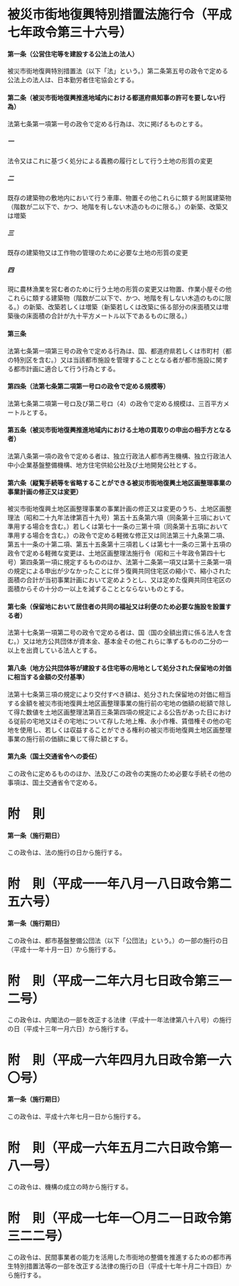 # 被災市街地復興特別措置法施行令（平成七年政令第三十六号）
#### 第一条（公営住宅等を建設する公法上の法人）
被災市街地復興特別措置法（以下「法」という。）第二条第五号の政令で定める公法上の法人は、日本勤労者住宅協会とする。
#### 第二条（被災市街地復興推進地域内における都道府県知事の許可を要しない行為）
法第七条第一項第一号の政令で定める行為は、次に掲げるものとする。
##### 一
法令又はこれに基づく処分による義務の履行として行う土地の形質の変更
##### 二
既存の建築物の敷地内において行う車庫、物置その他これらに類する附属建築物（階数が二以下で、かつ、地階を有しない木造のものに限る。）の新築、改築又は増築
##### 三
既存の建築物又は工作物の管理のために必要な土地の形質の変更
##### 四
現に農林漁業を営む者のために行う土地の形質の変更又は物置、作業小屋その他これらに類する建築物（階数が二以下で、かつ、地階を有しない木造のものに限る。）の新築、改築若しくは増築（新築若しくは改築に係る部分の床面積又は増築後の床面積の合計が九十平方メートル以下であるものに限る。）
#### 第三条
法第七条第一項第三号の政令で定める行為は、国、都道府県若しくは市町村（都の特別区を含む。）又は当該都市施設を管理することとなる者が都市施設に関する都市計画に適合して行う行為とする。
#### 第四条（法第七条第二項第一号ロの政令で定める規模等）
法第七条第二項第一号ロ及び第二号ロ（4）の政令で定める規模は、三百平方メートルとする。
#### 第五条（被災市街地復興推進地域内における土地の買取りの申出の相手方となる者）
法第八条第一項の政令で定める者は、独立行政法人都市再生機構、独立行政法人中小企業基盤整備機構、地方住宅供給公社及び土地開発公社とする。
#### 第六条（縦覧手続等を省略することができる被災市街地復興土地区画整理事業の事業計画の修正又は変更）
被災市街地復興土地区画整理事業の事業計画の修正又は変更のうち、土地区画整理法（昭和二十九年法律第百十九号）第五十五条第六項（同条第十三項において準用する場合を含む。）若しくは第七十一条の三第十項（同条第十五項において準用する場合を含む。）の政令で定める軽微な修正又は同法第三十九条第二項、第五十一条の十第二項、第五十五条第十三項若しくは第七十一条の三第十五項の政令で定める軽微な変更は、土地区画整理法施行令（昭和三十年政令第四十七号）第四条第一項に規定するもののほか、法第十二条第一項又は第十三条第一項の規定による申出が少なかったことに伴う復興共同住宅区の縮小で、縮小された面積の合計が当初事業計画において定めようとし、又は定めた復興共同住宅区の面積からその十分の一以上を減ずることとならないものとする。
#### 第七条（保留地において居住者の共同の福祉又は利便のため必要な施設を設置する者）
法第十七条第一項第二号の政令で定める者は、国（国の全額出資に係る法人を含む。）又は地方公共団体が資本金、基本金その他これらに準ずるものの二分の一以上を出資している法人とする。
#### 第八条（地方公共団体等が建設する住宅等の用地として処分された保留地の対価に相当する金額の交付基準）
法第十七条第三項の規定により交付すべき額は、処分された保留地の対価に相当する金額を被災市街地復興土地区画整理事業の施行前の宅地の価額の総額で除して得た数値を土地区画整理法第百三条第四項の規定による公告があった日における従前の宅地又はその宅地について存した地上権、永小作権、賃借権その他の宅地を使用し、若しくは収益することができる権利の被災市街地復興土地区画整理事業の施行前の価額に乗じて得た額とする。
#### 第九条（国土交通省令への委任）
この政令に定めるもののほか、法及びこの政令の実施のため必要な手続その他の事項は、国土交通省令で定める。
# 附　則
#### 第一条（施行期日）
この政令は、法の施行の日から施行する。
# 附　則（平成一一年八月一八日政令第二五六号）
#### 第一条（施行期日）
この政令は、都市基盤整備公団法（以下「公団法」という。）の一部の施行の日（平成十一年十月一日）から施行する。
# 附　則（平成一二年六月七日政令第三一二号）
この政令は、内閣法の一部を改正する法律（平成十一年法律第八十八号）の施行の日（平成十三年一月六日）から施行する。
# 附　則（平成一六年四月九日政令第一六〇号）
#### 第一条（施行期日）
この政令は、平成十六年七月一日から施行する。
# 附　則（平成一六年五月二六日政令第一八一号）
この政令は、機構の成立の時から施行する。
# 附　則（平成一七年一〇月二一日政令第三二二号）
この政令は、民間事業者の能力を活用した市街地の整備を推進するための都市再生特別措置法等の一部を改正する法律の施行の日（平成十七年十月二十四日）から施行する。
